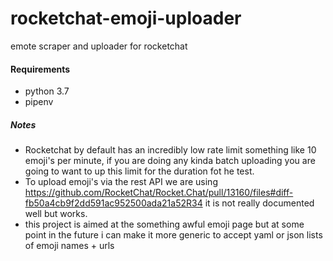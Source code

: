 # rocketchat-emoji-uploader
emote scraper and uploader for rocketchat

#### Requirements
* python 3.7
* pipenv

##### Notes
* Rocketchat by default has an incredibly low rate limit something like 10 emoji's per minute, if you are doing any kinda batch uploading you are going to want to up this limit for the duration fot he test.
* To upload emoji's via the rest API we are using https://github.com/RocketChat/Rocket.Chat/pull/13160/files#diff-fb50a4cb9f2dd591ac952500ada21a52R34
it is not really documented well but works.
* this project is aimed at the something awful emoji page but at some point in the future i can make it more generic to accept yaml or json lists of emoji names + urls